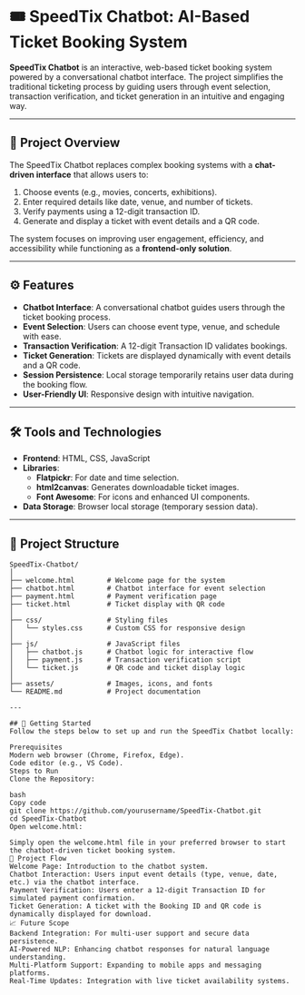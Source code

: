 # 🎟️ SpeedTix Chatbot: AI-Based Ticket Booking System  

**SpeedTix Chatbot** is an interactive, web-based ticket booking system powered by a conversational chatbot interface. The project simplifies the traditional ticketing process by guiding users through event selection, transaction verification, and ticket generation in an intuitive and engaging way.  

---

## 🚀 Project Overview  

The SpeedTix Chatbot replaces complex booking systems with a **chat-driven interface** that allows users to:  
1. Choose events (e.g., movies, concerts, exhibitions).  
2. Enter required details like date, venue, and number of tickets.  
3. Verify payments using a 12-digit transaction ID.  
4. Generate and display a ticket with event details and a QR code.  

The system focuses on improving user engagement, efficiency, and accessibility while functioning as a **frontend-only solution**.  

---

## ⚙️ Features  

- **Chatbot Interface**: A conversational chatbot guides users through the ticket booking process.  
- **Event Selection**: Users can choose event type, venue, and schedule with ease.  
- **Transaction Verification**: A 12-digit Transaction ID validates bookings.  
- **Ticket Generation**: Tickets are displayed dynamically with event details and a QR code.  
- **Session Persistence**: Local storage temporarily retains user data during the booking flow.  
- **User-Friendly UI**: Responsive design with intuitive navigation.  

---

## 🛠️ Tools and Technologies  

- **Frontend**: HTML, CSS, JavaScript  
- **Libraries**:  
  - **Flatpickr**: For date and time selection.  
  - **html2canvas**: Generates downloadable ticket images.  
  - **Font Awesome**: For icons and enhanced UI components.  
- **Data Storage**: Browser local storage (temporary session data).  

---

## 📂 Project Structure  

```plaintext
SpeedTix-Chatbot/
│
├── welcome.html        # Welcome page for the system
├── chatbot.html        # Chatbot interface for event selection
├── payment.html        # Payment verification page
├── ticket.html         # Ticket display with QR code
│
├── css/                # Styling files
│   └── styles.css      # Custom CSS for responsive design
│
├── js/                 # JavaScript files
│   ├── chatbot.js      # Chatbot logic for interactive flow
│   ├── payment.js      # Transaction verification script
│   └── ticket.js       # QR code and ticket display logic
│
├── assets/             # Images, icons, and fonts
└── README.md           # Project documentation

---

## 🚀 Getting Started
Follow the steps below to set up and run the SpeedTix Chatbot locally:

Prerequisites
Modern web browser (Chrome, Firefox, Edge).
Code editor (e.g., VS Code).
Steps to Run
Clone the Repository:

bash
Copy code
git clone https://github.com/yourusername/SpeedTix-Chatbot.git
cd SpeedTix-Chatbot
Open welcome.html:

Simply open the welcome.html file in your preferred browser to start the chatbot-driven ticket booking system.
🎥 Project Flow
Welcome Page: Introduction to the chatbot system.
Chatbot Interaction: Users input event details (type, venue, date, etc.) via the chatbot interface.
Payment Verification: Users enter a 12-digit Transaction ID for simulated payment confirmation.
Ticket Generation: A ticket with the Booking ID and QR code is dynamically displayed for download.
📈 Future Scope
Backend Integration: For multi-user support and secure data persistence.
AI-Powered NLP: Enhancing chatbot responses for natural language understanding.
Multi-Platform Support: Expanding to mobile apps and messaging platforms.
Real-Time Updates: Integration with live ticket availability systems.

